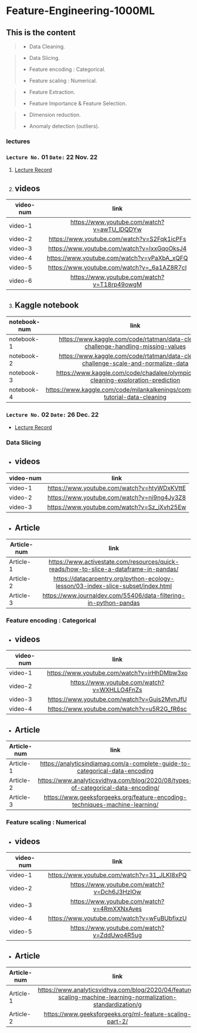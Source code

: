 # Feature-Engineering-1000ML

## This is the  content

> - Data Cleaning.

>- Data Slicing.
>
>- Feature encoding : Categorical.
>
>- Feature scaling : Numerical.

>- Feature Extraction.
>
>- Feature Importance & Feature Selection.

>- Dimension reduction.
>
>- Anomaly detection (outliers).





### lectures
### `Lecture No.` 01  `Date:` 22 Nov. 22 
1. [Lecture Record](https://www.youtube.com/watch?v=IJuoeOj1HFg)
2. ## videos

| video-num  | link |
| ------------- |:-------------:|
| video-1     | https://www.youtube.com/watch?v=awTU_lDQDYw     |
| video-2    | https://www.youtube.com/watch?v=S2Fqk1icPFs     |
| video-3      | https://www.youtube.com/watch?v=IxxGqoOksJ4     |
| video-4     | https://www.youtube.com/watch?v=vPaXbA_xQFQ     |
| video-5     | https://www.youtube.com/watch?v=_6a1AZ8R7cI     |
| video-6     | https://www.youtube.com/watch?v=T18rp49owgM     |


3. ## Kaggle notebook

| notebook-num  | link |
| ------------- |:-------------:|
| notebook-1     | https://www.kaggle.com/code/rtatman/data-cleaning-challenge-handling-missing-values     |
| notebook-2      | https://www.kaggle.com/code/rtatman/data-cleaning-challenge-scale-and-normalize-data     |
| notebook-3      | https://www.kaggle.com/code/chadalee/olympics-data-cleaning-exploration-prediction     |
| notebook-4      | https://www.kaggle.com/code/milankalkenings/comprehensive-tutorial-data-cleaning     |




### `Lecture No.` 02  `Date:` 26 Dec. 22
* [Lecture Record](https://www.youtube.com/watch?v=W_X441-YB6E&t=40s)
### Data Slicing
* ## videos 
| video-num  | link |
| ------------- |:-------------:|
| video-1     | https://www.youtube.com/watch?v=htyWDxKVttE    |
| video-2    | https://www.youtube.com/watch?v=ni9ng4Jy3Z8     |
| video-3      | https://www.youtube.com/watch?v=Sz_iXvh25Ew     |



* ## Article 

| Article-num  | link |
| ------------- |:-------------:|
| Article-1     | https://www.activestate.com/resources/quick-reads/how-to-slice-a-dataframe-in-pandas/     |
| Article-2      | https://datacarpentry.org/python-ecology-lesson/03-index-slice-subset/index.html     |
| Article-3      | https://www.journaldev.com/55406/data-filtering-in-python-pandas     |




### Feature encoding : Categorical
* ## videos 
| video-num  | link |
| ------------- |:-------------:|
| video-1     | https://www.youtube.com/watch?v=irHhDMbw3xo    |
| video-2    | https://www.youtube.com/watch?v=WXHLLO4FnZs    |
| video-3      | https://www.youtube.com/watch?v=Guis2MvnJfU     |
| video-4      | https://www.youtube.com/watch?v=u5R2G_fR6sc     |



* ## Article 

| Article-num  | link |
| ------------- |:-------------:|
| Article-1     | https://analyticsindiamag.com/a-complete-guide-to-categorical-data-encoding    |
| Article-2      | https://www.analyticsvidhya.com/blog/2020/08/types-of-categorical-data-encoding/     |
| Article-3      | https://www.geeksforgeeks.org/feature-encoding-techniques-machine-learning/     |






### Feature scaling : Numerical
* ## videos 
| video-num  | link |
| ------------- |:-------------:|
| video-1     | https://www.youtube.com/watch?v=31_JLKI8xPQ    |
| video-2    | https://www.youtube.com/watch?v=Dch6J3HzIOw   |
| video-3      | https://www.youtube.com/watch?v=4RmXXNxAves   |
| video-4      |   https://www.youtube.com/watch?v=wFuBUbfixzU   |
| video-5     |   https://www.youtube.com/watch?v=ZddUwo4R5ug   |



* ## Article 

| Article-num  | link |
| ------------- |:-------------:|
| Article-1     |https://www.analyticsvidhya.com/blog/2020/04/feature-scaling-machine-learning-normalization-standardization/g    |
| Article-2      | https://www.geeksforgeeks.org/ml-feature-scaling-part-2/    |
